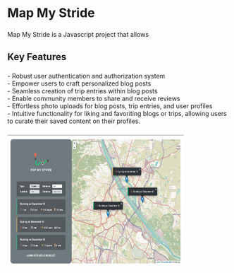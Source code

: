
<h1 align="left">Map My Stride</h1>

###

<p align="left">Map My Stride is a Javascript project that allows</p>

###

<h2 align="left">Key Features</h2>

###

<p align="left">
  - Robust user authentication and authorization system<br>
  - Empower users to craft personalized blog posts<br>- Seamless creation of trip entries within blog posts<br>
  - Enable community members to share and receive reviews<br>
  - Effortless photo uploads for blog posts, trip entries, and user profiles<br>
  - Intuitive functionality for liking and favoriting blogs or trips, allowing users to curate their saved content on their profiles.</p>

###


<img src="./screenshot-mapmystride.png" height="300" width="400">


###

